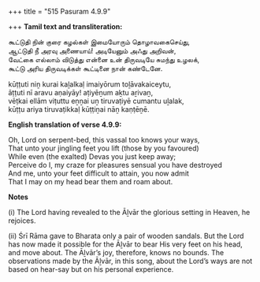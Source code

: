 +++
title = "515 Pasuram 4.9.9"

+++
**Tamil text and transliteration:**

கூட்டுதி நின் குரை கழல்கள் இமையோரும் தொழாவகைசெய்து,  
ஆட்டுதி நீ அரவு அணையாய்! அடியேனும் அஃது அறிவன்,  
வேட்கை எல்லாம் விடுத்து என்னை உன் திருவடியே சுமந்து உழலக்,  
கூட்டு அரிய திருவடிக்கள் கூட்டினை நான் கண்டேனே.

kūṭṭuti niṉ kurai kaḻalkaḷ imaiyōrum toḻāvakaiceytu,  
āṭṭuti nī aravu aṇaiyāy! aṭiyēṉum aḵtu aṟivaṉ,  
vēṭkai ellām viṭuttu eṉṉai uṉ tiruvaṭiyē cumantu uḻalak,  
kūṭṭu ariya tiruvaṭikkaḷ kūṭṭiṉai nāṉ kaṇṭēṉē.

**English translation of verse 4.9.9:**

Oh, Lord on serpent-bed, this vassal too knows your ways,  
That unto your jingling feet you lift (those by you favoured)  
While even (the exalted) Devas you just keep away;  
Perceive do I, my craze for pleasures sensual you have destroyed  
And me, unto your feet difficult to attain, you now admit  
That I may on my head bear them and roam about.

**Notes**

\(i\) The Lord having revealed to the Āḻvār the glorious setting in Heaven, he rejoices.

\(ii\) Śrī Rāma gave to Bharata only a pair of wooden sandals. But the Lord has now made it possible for the Āḻvār to bear His very feet on his head, and move about. The Āḻvār’s joy, therefore, knows no bounds. The observations made by the Āḻvār, in this song, about the Lord’s ways are not based on hear-say but on his personal experience.


